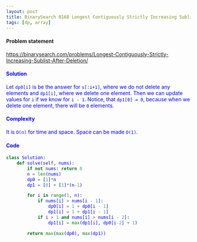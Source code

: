 ```yaml
---
layout: post
title: BinarySearch 0168 Longest Contiguously Strictly Increasing Sublist After Deletion
tags: [dp, array]
---
```


#### Problem statement

<a href="https://binarysearch.com/problems/Longest-Contiguously-Strictly-Increasing-Sublist-After-Deletion/"> <font color = blue>https://binarysearch.com/problems/Longest-Contiguously-Strictly-Increasing-Sublist-After-Deletion/

#### Solution
Let `dp0[i]` is be the answer for `s[:i+1]`, where we do not delete any elements and `dp1[i]`, where we delete one element. Then we can update values for `i` if we know for `i - 1`. Notice, that `dp1[0] = 0`, because when we delete one element, there will be `0` elements.

#### Complexity
It is `O(n)` for time and space. Space can be made `O(1)`.

#### Code
```python
class Solution:
    def solve(self, nums):
        if not nums: return 0
        n = len(nums)
        dp0 = [1]*n
        dp1 = [0] + [1]*(n-1)

        for i in range(1, n):
            if nums[i] > nums[i - 1]:
                dp0[i] = 1 + dp0[i - 1]
                dp1[i] = 1 + dp1[i - 1]
            if i > 1 and nums[i] > nums[i - 2]:
                dp1[i] = max(dp1[i], dp0[i-2] + 1)

        return max(max(dp0), max(dp1))
```
